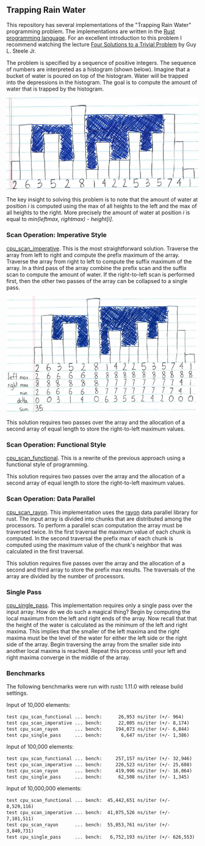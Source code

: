 ## Trapping Rain Water

This repository has several implementations of the "Trapping Rain Water"
programming problem. The implementations are written in the [Rust programming
language](https://www.rust-lang.org/en-US/). For an excellent introduction to
this problem I recommend watching the lecture [Four Solutions to a Trivial
Problem](https://www.youtube.com/watch?v=ftcIcn8AmSY) by Guy L. Steele Jr.

The problem is specified by a sequence of positive integers. The sequence
of numbers are interpreted as a histogram (shown below). Imagine that a bucket
of water is poured on top of the histogram. Water will be trapped into the
depressions in the histogram. The goal is to compute the amount of water
that is trapped by the histogram.

![Rain Water Example](/example.jpg)

The key insight to solving this problem is to note that the amount of water
at position _i_ is computed using the max of all heights to the left
and the max of all heights to the right. More precisely the
amount of water at position _i_ is equal to _min(leftmax, rightmax) -
height[i]_.

### Scan Operation: Imperative Style

[cpu_scan_imperative](/src/cpu_scan_imperative/mod.rs). This is the most
straightforward solution. Traverse the array from
left to right and compute the prefix maximum of the array. Traverse the
array from right to left to compute the suffix maximum of the array.
In a third pass of the array combine the prefix scan and the suffix scan
to compute the amount of water. If the right-to-left scan is performed first,
then the other two passes of the array can be collapsed to a single pass.

![Prefix Scan Approach](/scan.jpg)

This solution requires two passes over the array and the allocation of
a second array of equal length to store the right-to-left maximum values.

### Scan Operation: Functional Style

[cpu_scan_functional](/src/cpu_scan_functional/mod.rs). This is a rewrite of
the previous approach using a functional style of programming.

This solution requires two passes over the array and the allocation of
a second array of equal length to store the right-to-left maximum values.

### Scan Operation: Data Parallel

[cpu_scan_rayon](/src/cpu_scan_rayon/mod.rs). This implementation uses the
[rayon](https://github.com/nikomatsakis/rayon) data parallel library for rust.
The input array is divided into chunks that are distributed among the
processors. To perform a parallel scan computation the array must be traversed
twice. In the first traversal the maximum value of each chunk is computed.
In the second traversal the prefix max of each chunk is computed using the
maximum value of the chunk's neighbor that was calculated in the first
traversal.

This solution requires five passes over the array and the allocation of
a second and third array to store the prefix max results. The traversals
of the array are divided by the number of processors.

### Single Pass

[cpu_single_pass](/src/cpu_single_pass/mod.rs). This implementation
requires only a single pass over the input array. How do we do such a magical
thing? Begin by computing the local maximum from the left and right ends
of the array. Now recall that that the height of the water is calculated
as the minimum of the left and right maxima. This implies that the smaller
of the left maxima and the right maxima must be the level of the water for
either the left side or the right side of the array. Begin traversing the
array from the smaller side into another local maxima is reached. Repeat
this process until your left and right maxima converge in the middle
of the array.

### Benchmarks

The following benchmarks were run with rustc 1.11.0 with release build settings.

Input of 10,000 elements:

```
test cpu_scan_functional ... bench:      26,953 ns/iter (+/- 964)
test cpu_scan_imperative ... bench:      22,005 ns/iter (+/- 8,174)
test cpu_scan_rayon      ... bench:     194,073 ns/iter (+/- 6,844)
test cpu_single_pass     ... bench:       6,647 ns/iter (+/- 1,386)
```


Input of 100,000 elements:

```
test cpu_scan_functional ... bench:     257,157 ns/iter (+/- 32,946)
test cpu_scan_imperative ... bench:     226,523 ns/iter (+/- 25,608)
test cpu_scan_rayon      ... bench:     419,996 ns/iter (+/- 16,064)
test cpu_single_pass     ... bench:      62,508 ns/iter (+/- 1,345)
```

Input of 10,000,000 elements:

```
test cpu_scan_functional ... bench:  45,442,651 ns/iter (+/- 8,529,116)
test cpu_scan_imperative ... bench:  41,075,526 ns/iter (+/- 7,101,511)
test cpu_scan_rayon      ... bench:  55,053,761 ns/iter (+/- 3,840,731)
test cpu_single_pass     ... bench:   6,752,193 ns/iter (+/- 626,553)
```
